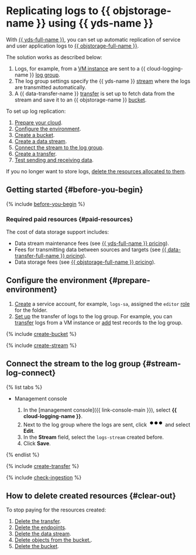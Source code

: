 # Replicating logs to {{ objstorage-name }} using {{ yds-name }}

With [{{ yds-full-name }}](../data-streams/), you can set up automatic replication of service and user application logs to [{{ objstorage-full-name }}](../storage/).

The solution works as described below:
1. Logs, for example, from a [VM instance](../compute/concepts/vm.md) are sent to a {{ cloud-logging-name }} [log group](../logging/concepts/log-group.md).
1. The log group settings specify the {{ yds-name }} [stream](../data-streams/concepts/glossary.md#stream-concepts) where the logs are transmitted automatically.
1. A {{ data-transfer-name }} [transfer](../data-transfer/concepts/#transfer) is set up to fetch data from the stream and save it to an {{ objstorage-name }} [bucket](../storage/concepts/bucket.md).

To set up log replication:

1. [Prepare your cloud](#before-you-begin).
1. [Configure the environment](#prepare-environment).
1. [Create a bucket](#create-bucket).
1. [Create a data stream](#create-stream).
1. [Connect the stream to the log group](#stream-log-connect).
1. [Create a transfer](#create-transfer).
1. [Test sending and receiving data](#check-ingestion).

If you no longer want to store logs, [delete the resources allocated to them](#clear-out).

## Getting started {#before-you-begin}

{% include [before-you-begin](./_tutorials_includes/before-you-begin.md) %}

### Required paid resources {#paid-resources}

The cost of data storage support includes:

* Data stream maintenance fees (see [{{ yds-full-name }} pricing](../data-streams/pricing.md)).
* Fees for transmitting data between sources and targets (see [{{ data-transfer-full-name }} pricing](../data-transfer/pricing.md)).
* Data storage fees (see [{{ objstorage-full-name }} pricing](../storage/pricing.md)).

## Configure the environment {#prepare-environment}

1. [Create](../iam/operations/sa/create.md) a service account, for example, `logs-sa`, assigned the `editor` [role](../iam/concepts/access-control/roles.md#editor) for the folder.
1. [Set up](../logging/tutorials/) the transfer of logs to the log group. For example, you can [transfer](../logging/tutorials/vm-fluent-bit-logging.md) logs from a VM instance or [add](../logging/operations/write-logs.md) test records to the log group.

{% include [create-bucket](_tutorials_includes/create-bucket.md) %}

{% include [create-stream](_tutorials_includes/create-stream.md) %}

## Connect the stream to the log group {#stream-log-connect}

{% list tabs %}

- Management console

   1. In the [management console]({{ link-console-main }}), select **{{ cloud-logging-name }}**.
   1. Next to the log group where the logs are sent, click ![options](../_assets/options.svg) and select **Edit**.
   1. In the **Stream** field, select the `logs-stream` created before.
   1. Click **Save**.

{% endlist %}

{% include [create-transfer](_tutorials_includes/create-transfer.md) %}

{% include [check-ingestion](_tutorials_includes/check-ingestion.md) %}

## How to delete created resources {#clear-out}

To stop paying for the resources created:

1. [Delete the transfer](../data-transfer/operations/transfer.md#delete).
1. [Delete the endpoints](../data-transfer/operations/endpoint/#delete).
1. [Delete the data stream](../data-streams/operations/manage-streams.md#delete-data-stream).
1. [Delete objects from the bucket.](../storage/operations/objects/delete.md).
1. [Delete the bucket](../storage/operations/buckets/delete.md).
